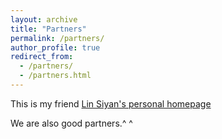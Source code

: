 ```yaml
---
layout: archive
title: "Partners"
permalink: /partners/
author_profile: true
redirect_from: 
  - /partners/
  - /partners.html
---
```




  This is my friend [Lin Siyan's personal homepage](https://misssalt.github.io/#page-top)
  
  We are also good partners.^ ^
